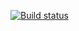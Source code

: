 
[![Build status](https://ci.appveyor.com/api/projects/status/h87yfu6k5lq4f6lr?svg=true)](https://ci.appveyor.com/project/Tigerminde/dom2)
